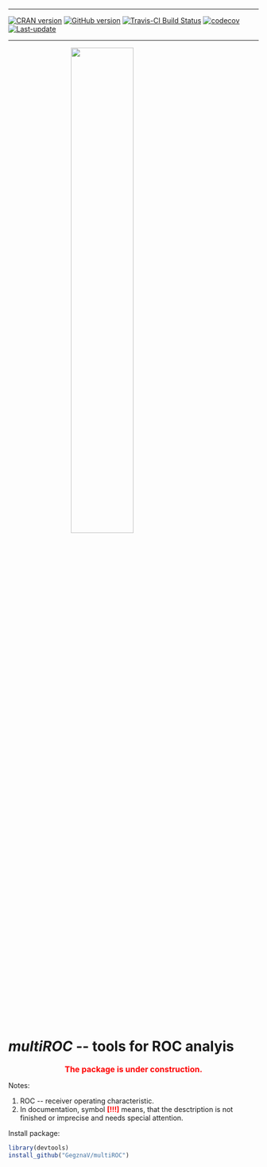 
<!-- README.md is generated from README.Rmd. Please edit that file -->

------------------------------------------------------------------------

[![CRAN version](https://www.r-pkg.org/badges/version/multiROC)](https://cran.rstudio.com/web/packages/multiROC/index.html) [![GitHub version](https://img.shields.io/badge/GitHub-v0.0.4.4000-brightgreen.svg)](https://github.com/GegznaV/multiROC) [![Travis-CI Build Status](https://travis-ci.org/GegznaV/multiROC.png?branch=master)](https://travis-ci.org/GegznaV/multiROC) [![codecov](https://codecov.io/gh/GegznaV/multiROC/branch/master/graph/badge.svg)](https://codecov.io/gh/GegznaV/multiROC) [![Last-update](https://img.shields.io/badge/last%20update-2017--08--06-yellowgreen.svg)](/commits/master)

------------------------------------------------------------------------

<img src="https://raw.githubusercontent.com/GegznaV/multiROC/master/docs/logo.png" width="50%" height="50%" style="display: block; margin: auto;" /> <!-- "https://raw.githubusercontent.com/GegznaV/multiROC/master/docs/logo.png" -->

***multiROC*** -- tools for ROC analyis
=======================================

<p align="center">
<font color="red" size="3" family="sans"> <b>The package is under construction.</b></font>
</p>
<!-- *MultiROC* workflow for spectroscopic data analysis. -->
Notes:

1.  ROC -- receiver operating characteristic.
2.  In documentation, symbol <b><font color="red">\[!!!\]</font></b> means, that the desctription is not finished or imprecise and needs special attention.

Install package:

``` r
library(devtools)
install_github("GegznaV/multiROC")
```

<!-- * * * -->
<!-- <p align="right"> </p>     -->
